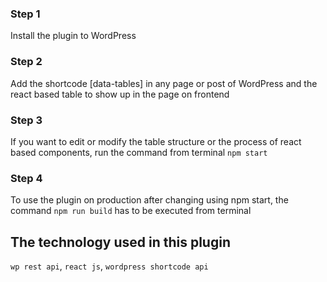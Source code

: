 ### Step 1

Install the plugin to WordPress

### Step 2

Add the shortcode [data-tables] in any page or post of WordPress and the react based table to show up in the page on frontend

### Step 3

If you want to edit or modify the table structure or the process of react based components, 
run the command from terminal `npm start`

### Step 4

To use the plugin on production after changing using npm start, the command `npm run build` has to be executed from terminal 

## The technology used in this plugin

`wp rest api`, `react js`, `wordpress shortcode api`
